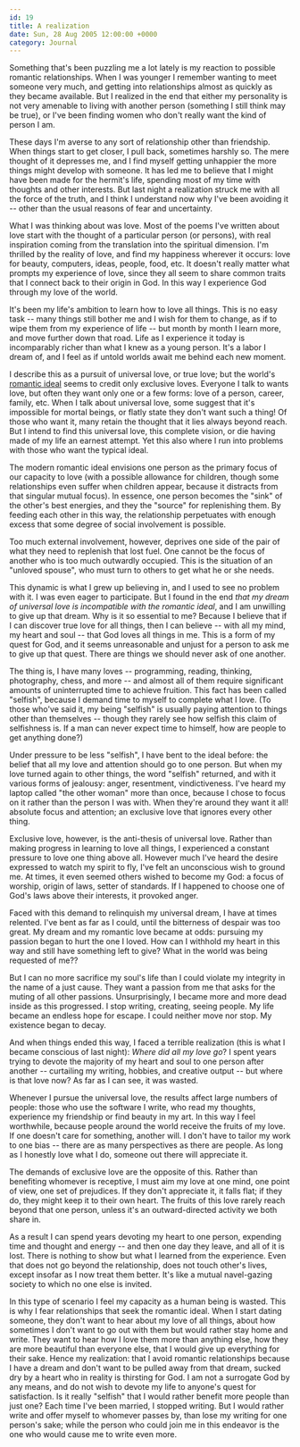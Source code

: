 ```yaml
---
id: 19
title: A realization
date: Sun, 28 Aug 2005 12:00:00 +0000
category: Journal
---
```


Something that's been puzzling me a lot lately is my reaction to
possible romantic relationships.  When I was younger I remember wanting
to meet someone very much, and getting into relationships almost as
quickly as they became available.  But I realized in the end that either
my personality is not very amenable to living with another person
(something I still think may be true), or I've been finding women who
don't really want the kind of person I am.

These days I'm averse to any sort of relationship other than friendship.
When things start to get closer, I pull back, sometimes harshly so.  The
mere thought of it depresses me, and I find myself getting unhappier the
more things might develop with someone.  It has led me to believe that I
might have been made for the hermit's life, spending most of my time
with thoughts and other interests.  But last night a realization struck
me with all the force of the truth, and I think I understand now why
I've been avoiding it -- other than the usual reasons of fear and
uncertainty.

What I was thinking about was love.  Most of the poems I've written
about love start with the thought of a particular person (or persons),
with real inspiration coming from the translation into the spiritual
dimension.  I'm thrilled by the reality of love, and find my happiness
wherever it occurs: love for beauty, computers, ideas, people, food,
etc.  It doesn't really matter what prompts my experience of love, since
they all seem to share common traits that I connect back to their origin
in God.  In this way I experience God through my love of the world.

It's been my life's ambition to learn how to love all things.  This is
no easy task -- many things still bother me and I wish for them to
change, as if to wipe them from my experience of life -- but month by
month I learn more, and move further down that road.  Life as I
experience it today is incomparably richer than what I knew as a young
person.  It's a labor I dream of, and I feel as if untold worlds await
me behind each new moment.

I describe this as a pursuit of universal love, or true love; but the
world's [romantic ideal](romantic.ideal) seems to credit only exclusive loves.  Everyone I
talk to wants love, but often they want only one or a few forms: love of
a person, career, family, etc.  When I talk about universal love, some
suggest that it's impossible for mortal beings, or flatly state they
don't want such a thing!  Of those who want it, many retain the thought
that it lies always beyond reach.  But I intend to find this universal
love, this complete vision, or die having made of my life an earnest
attempt.  Yet this also where I run into problems with those who want
the typical ideal.

The modern romantic ideal envisions one person as the primary focus of
our capacity to love (with a possible allowance for children, though
some relationships even suffer when children appear, because it
distracts from that singular mutual focus).  In essence, one person
becomes the "sink" of the other's best energies, and they the "source"
for replenishing them.  By feeding each other in this way, the
relationship perpetuates with enough excess that some degree of social
involvement is possible.

Too much external involvement, however, deprives one side of the pair of
what they need to replenish that lost fuel.  One cannot be the focus of
another who is too much outwardly occupied.  This is the situation of an
"unloved spouse", who must turn to others to get what he or she needs.

This dynamic is what I grew up believing in, and I used to see no
problem with it.  I was even eager to participate.  But I found in the
end *that my dream of universal love is incompatible with the romantic
ideal*, and I am unwilling to give up that dream.  Why is it so essential
to me?  Because I believe that if I can discover true love for all
things, then I can believe -- with all my mind, my heart and soul --
that God loves all things in me.  This is a form of my quest for God,
and it seems unreasonable and unjust for a person to ask me to give up
that quest.  There are things we should never ask of one another.

The thing is, I have many loves -- programming, reading, thinking,
photography, chess, and more -- and almost all of them require
significant amounts of uninterrupted time to achieve fruition.  This
fact has been called "selfish", because I demand time to myself to
complete what I love.  (To those who've said it, my being "selfish" is
usually paying attention to things other than themselves -- though they
rarely see how selfish this claim of selfishness is.  If a man can never
expect time to himself, how are people to get anything done?)

Under pressure to be less "selfish", I have bent to the ideal before:
the belief that all my love and attention should go to one person.  But
when my love turned again to other things, the word "selfish" returned,
and with it various forms of jealousy: anger, resentment,
vindictiveness.  I've heard my laptop called "the other woman" more than
once, because I chose to focus on it rather than the person I was with.
When they're around they want it all! absolute focus and attention; an
exclusive love that ignores every other thing.

Exclusive love, however, is the anti-thesis of universal love.  Rather
than making progress in learning to love all things, I experienced a
constant pressure to love one thing above all.  However much I've heard
the desire expressed to watch my spirit to fly, I've felt an unconscious
wish to ground me.  At times, it even seemed others wished to become my
God: a focus of worship, origin of laws, setter of standards.  If I
happened to choose one of God's laws above their interests, it provoked
anger.

Faced with this demand to relinquish my universal dream, I have at times
relented.  I've bent as far as I could, until the bitterness of despair
was too great.  My dream and my romantic love became at odds: pursuing
my passion began to hurt the one I loved.  How can I withhold my heart
in this way and still have something left to give?  What in the world
was being requested of me??

But I can no more sacrifice my soul's life than I could violate my
integrity in the name of a just cause.  They want a passion from me that
asks for the muting of all other passions.  Unsurprisingly, I became
more and more dead inside as this progressed.  I stop writing, creating,
seeing people.  My life became an endless hope for escape.  I could
neither move nor stop.  My existence began to decay.

And when things ended this way, I faced a terrible realization (this is
what I became conscious of last night): *Where did all my love go*?  I
spent years trying to devote the majority of my heart and soul to one
person after another -- curtailing my writing, hobbies, and creative
output -- but where is that love now?  As far as I can see, it was
wasted.

Whenever I pursue the universal love, the results affect large numbers
of people: those who use the software I write, who read my thoughts,
experience my friendship or find beauty in my art.  In this way I feel
worthwhile, because people around the world receive the fruits of my
love.  If one doesn't care for something, another will.  I don't have to
tailor my work to one bias -- there are as many perspectives as there
are people.  As long as I honestly love what I do, someone out there
will appreciate it.

The demands of exclusive love are the opposite of this.  Rather than
benefiting whomever is receptive, I must aim my love at one mind, one
point of view, one set of prejudices.  If they don't appreciate it, it
falls flat; if they do, they might keep it to their own heart.  The
fruits of this love rarely reach beyond that one person, unless it's an
outward-directed activity we both share in.

As a result I can spend years devoting my heart to one person, expending
time and thought and energy -- and then one day they leave, and all of
it is lost.  There is nothing to show but what I learned from the
experience.  Even that does not go beyond the relationship, does not
touch other's lives, except insofar as I now treat them better.  It's
like a mutual navel-gazing society to which no one else is invited.

In this type of scenario I feel my capacity as a human being is wasted.
This is why I fear relationships that seek the romantic ideal.  When I
start dating someone, they don't want to hear about my love of all
things, about how sometimes I don't want to go out with them but would
rather stay home and write.  They want to hear how I love them more than
anything else, how they are more beautiful than everyone else, that I
would give up everything for their sake.  Hence my realization: that I
avoid romantic relationships because I have a dream and don't want to be
pulled away from that dream, sucked dry by a heart who in reality is
thirsting for God.  I am not a surrogate God by any means, and do not
wish to devote my life to anyone's quest for satisfaction.  Is it really
"selfish" that I would rather benefit more people than just one?  Each
time I've been married, I stopped writing.  But I would rather write and
offer myself to whomever passes by, than lose my writing for one
person's sake; while the person who could join me in this endeavor is
the one who would cause me to write even more.


